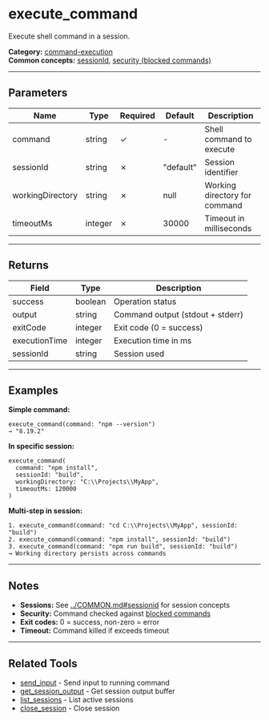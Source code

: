 ﻿# execute_command

Execute shell command in a session.

**Category:** [command-execution](INDEX.md)  
**Common concepts:** [sessionId](../COMMON.md#sessionid), [security (blocked commands)](../COMMON.md#security-model)

---

## Parameters

| Name | Type | Required | Default | Description |
|------|------|----------|---------|-------------|
| command | string | ✓ | - | Shell command to execute |
| sessionId | string | ✗ | "default" | Session identifier |
| workingDirectory | string | ✗ | null | Working directory for command |
| timeoutMs | integer | ✗ | 30000 | Timeout in milliseconds |

---

## Returns

| Field | Type | Description |
|-------|------|-------------|
| success | boolean | Operation status |
| output | string | Command output (stdout + stderr) |
| exitCode | integer | Exit code (0 = success) |
| executionTime | integer | Execution time in ms |
| sessionId | string | Session used |

---

## Examples

**Simple command:**
```
execute_command(command: "npm --version")
→ "8.19.2"
```

**In specific session:**
```
execute_command(
  command: "npm install",
  sessionId: "build",
  workingDirectory: "C:\\Projects\\MyApp",
  timeoutMs: 120000
)
```

**Multi-step in session:**
```
1. execute_command(command: "cd C:\\Projects\\MyApp", sessionId: "build")
2. execute_command(command: "npm install", sessionId: "build")
3. execute_command(command: "npm run build", sessionId: "build")
→ Working directory persists across commands
```

---

## Notes

- **Sessions:** See [../COMMON.md#sessionid](../COMMON.md#sessionid) for session concepts
- **Security:** Command checked against [blocked commands](../security-config/INDEX.md)
- **Exit codes:** 0 = success, non-zero = error
- **Timeout:** Command killed if exceeds timeout

---

## Related Tools

- [send_input](send_input.md) - Send input to running command
- [get_session_output](get_session_output.md) - Get session output buffer
- [list_sessions](list_sessions.md) - List active sessions
- [close_session](close_session.md) - Close session